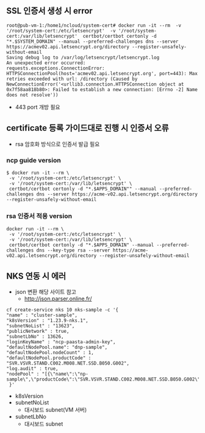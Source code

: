 ## SSL 인증서 생성 시 error
```
root@pub-vm-1:/home1/ncloud/system-cert# docker run -it --rm  -v '/root/system-cert:/etc/letsencrypt'  -v '/root/system-cert:/var/lib/letsencrypt'  certbot/certbot certonly -d "*.$SYSTEM_DOMAIN" --manual --preferred-challenges dns --server https://acmev02.api.letsencrypt.org/directory --register-unsafely-without-email
Saving debug log to /var/log/letsencrypt/letsencrypt.log
An unexpected error occurred:
requests.exceptions.ConnectionError: HTTPSConnectionPool(host='acmev02.api.letsencrypt.org', port=443): Max retries exceeded with url: /directory (Caused by NewConnectionError('<urllib3.connection.HTTPSConnection object at 0x7f58aa818b80>: Failed to establish a new connection: [Errno -2] Name does not resolve'))
```
- 443 port 개방 필요 

## certificate 등록 가이드대로 진행 시 인증서 오류
- rsa 암호화 방식으로 인증서 발급 필요

### ncp guide version
```
$ docker run -it --rm \
 -v '/root/system-cert:/etc/letsencrypt' \
 -v '/root/system-cert:/var/lib/letsencrypt' \
 certbot/certbot certonly -d "*.$APPS_DOMAIN"" --manual --preferred-challenges dns --server https://acme-v02.api.letsencrypt.org/directory --register-unsafely-without-email
```
### rsa 인증서 적용 version
```
docker run -it --rm \
 -v '/root/system-cert:/etc/letsencrypt' \
 -v '/root/system-cert:/var/lib/letsencrypt' \
 certbot/certbot certonly -d "*.$APPS_DOMAIN" --manual --preferred-challenges dns --key-type rsa --server https://acme-v02.api.letsencrypt.org/directory --register-unsafely-without-email
```

## NKS 연동 시 에러
- json 변환 해당 사이트 참고
   + http://json.parser.online.fr/
```
cf create-service nks 10 nks-sample -c '{
"name" : "cluster-sample",
"k8sVersion" : "1.23.9-nks.1",
"subnetNoList" : "13623",
"publicNetwork" : true,
"subnetLbNo" : 13626,
"loginKeyName" : "ncp-paasta-admin-key",
"defaultNodePool.name": "dnp-sample",
"defaultNodePool.nodeCount" : 1,
"defaultNodePool.productCode" : "SVR.VSVR.STAND.C002.M008.NET.SSD.B050.G002",
"log.audit" : true,
"nodePool" : "[{\"name\":\"np-sample\",\"productCode\":\"SVR.VSVR.STAND.C002.M008.NET.SSD.B050.G002\",\"nodeCount\":2}]"
 }'
```
- k8sVersion
- subnetNoList
   + 대시보드 subnet(VM 서버)
- subnetLbNo
   + 대시보드 subnet 